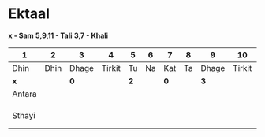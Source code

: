 # Ektaal
**x - Sam** 
**5,9,11 - Tali**
**3,7 - Khali**

| 1      | 2    | 3     | 4      | 5     | 6   | 7     | 8   | 9     | 10     | 11    | 12  |
| ------ | ---- | ----- | ------ | ----- | --- | ----- | --- | ----- | ------ | ----- | --- |
| Dhin   | Dhin | Dhage | Tirkit | Tu    | Na  | Kat   | Ta  | Dhage | Tirkit | Dhi   | Na  |
| **x**  |      | **0** |        | **2** |     | **0** |     | **3** |        | **4** |     |
| Antara |      |       |        |       |     |       |     |       |        |       |     |
|        |      |       |        |       |     |       |     |       |        |       |     |
|        |      |       |        |       |     |       |     |       |        |       |     |
|        |      |       |        |       |     |       |     |       |        |       |     |
| Sthayi |      |       |        |       |     |       |     |       |        |       |     |
|        |      |       |        |       |     |       |     |       |        |       |     |
|        |      |       |        |       |     |       |     |       |        |       |     |
